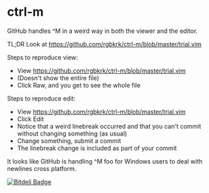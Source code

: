 ctrl-m
======

GitHub handles ^M in a weird way in both the viewer and the editor.

TL;DR Look at https://github.com/rgbkrk/ctrl-m/blob/master/trial.vim

Steps to reproduce view:
- View https://github.com/rgbkrk/ctrl-m/blob/master/trial.vim
- (Doesn't show the entire file)
- Click Raw, and you get to see the whole file

Steps to reproduce edit:
- View https://github.com/rgbkrk/ctrl-m/blob/master/trial.vim
- Click Edit
- Notice that a weird linebreak occurred and that you can't commit without changing something (as usual)
- Change something, submit a commit
- The linebreak change is included as part of your commit

It looks like GitHub is handling ^M foo for Windows users to deal with newlines cross platform.


[![Bitdeli Badge](https://d2weczhvl823v0.cloudfront.net/rgbkrk/ctrl-m/trend.png)](https://bitdeli.com/free "Bitdeli Badge")

